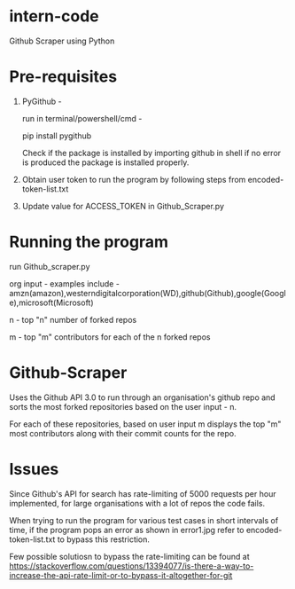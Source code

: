# intern-code
Github Scraper using Python

# Pre-requisites 

1) PyGithub - 

   run  in terminal/powershell/cmd -

   pip install pygithub

   Check if the package is installed by importing github in shell if no error is produced the package is installed properly.

2) Obtain user token to run the program by following steps from encoded-token-list.txt

3) Update value for ACCESS_TOKEN in Github_Scraper.py 

# Running the program

run Github_scraper.py

org input - examples include - amzn(amazon),westerndigitalcorporation(WD),github(Github),google(Google),microsoft(Microsoft)

n - top "n" number of forked repos

m - top "m" contributors for each of the n forked repos

# Github-Scraper  

Uses the Github API 3.0 to run through an organisation's github repo and sorts the most forked repositories based on the user input - n.

For each of these repositories, based on user input m displays the top "m" most contributors along with their commit counts for the repo.

# Issues  

Since Github's API for search has rate-limiting of 5000 requests per hour implemented, for large organisations with a lot of repos the code fails. 

When trying to run the program for various test cases in short intervals of time, if the program pops an error as shown in error1.jpg refer to encoded-token-list.txt to bypass this restriction.

Few possible solutiosn to bypass the rate-limiting can be found at https://stackoverflow.com/questions/13394077/is-there-a-way-to-increase-the-api-rate-limit-or-to-bypass-it-altogether-for-git
